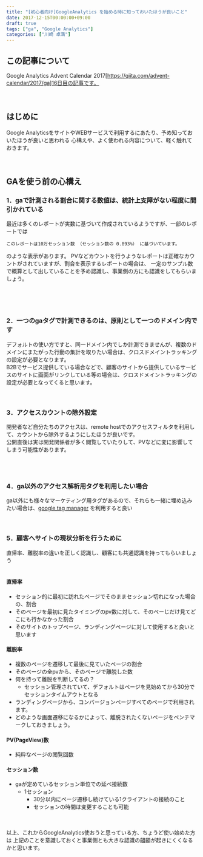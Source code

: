 ```yaml
---
title: "[初心者向け]GoogleAnalytics を始める時に知っておいたほうが良いこと"
date: 2017-12-15T00:00:00+09:00
draft: true
tags: ["ga", "Google Analytics"]
categories: ["川崎 卓満"]
---
```


## この記事について
Google Analytics Advent Calendar 2017[https://qiita.com/advent-calendar/2017/ga]16日目の記事です。
<br>
<br>
<br>

## はじめに
Google AnalyticsをサイトやWEBサービスで利用するにあたり、予め知っておいたほうが良いと思われる
心構えや、よく使われる内容について、軽く触れておきます。
<br>
<br>
<br>

## GAを使う前の心構え
### 1．gaで計測される割合に関する数値は、統計上支障がない程度に間引かれている
<p>
最近は多くのレポートが実数に基づいて作成されているようですが、一部のレポートでは

    このレポートは10万セッション数 （セッション数の 0.893%） に基づいています。

のような表示があります。
PVなどカウントを行うようなレポートは正確なカウントがされていますが、割合を表示するレポートの場合は、
一定のサンプル数で概算として出していることを予め認識し、事業側の方にも認識をしてもらいましょう。
</p>
<br>
<br>
<br>

### 2．一つのgaタグで計測できるのは、原則として一つのドメイン内です
デフォルトの使い方ですと、同一ドメイン内でしか計測できませんが、複数のドメインにまたがった行動の集計を取りたい場合は、クロスドメイントラッキングの設定が必要となります。<br>
B2Bでサービス提供している場合などで、顧客のサイトから提供しているサービスのサイトに画面がリンクしている等の場合は、クロスドメイントラッキングの設定が必要となってくると思います。
<br>
<br>
<br>

### 3．アクセスカウントの除外設定
開発者など自分たちのアクセスは、remote hostでのアクセスフィルタを利用して、カウントから除外するようにしたほうが良いです。<br>
公開直後は実は開発関係者が多く閲覧していたりして、PVなどに変に影響してしまう可能性があります。<br>
<br>
<br>
<br>

### 4．ga以外のアクセス解析用タグを利用したい場合
ga以外にも様々なマーケティング用タグがあるので、それらも一緒に埋め込みたい場合は、[google tag manager](https://tagmanager.google.com/) を利用すると良い
<br>
<br>
<br>

### 5．顧客へサイトの現状分析を行うために
直帰率、離脱率の違いを正しく認識し、顧客にも共通認識を持ってもらいましょう
<br>
<br>
#### 直帰率
- セッション的に最初に訪れたページでそのままセッション切れになった場合の、割合
- そのページを最初に見たタイミングのpv数に対して、そのぺーじだけ見てどこにも行かなかった割合
- そのサイトのトップページ、ランディングページに対して使用すると良いと思います

#### 離脱率
- 複数のページを遷移して最後に見ていたページの割合
- そのページの全pvから、そのページで離脱した数
- 何を持って離脱を判断してるの？
  - セッション管理されていて、デフォルトはページを見始めてから30分でセッションタイムアウトとなる
- ランディングページから、コンバージョンページすべてのページで利用されます。
- どのような画面遷移になるかによって、離脱されたくないページをベンチマークしておきましょう。

#### PV(PageView)数
- 純粋なページの閲覧回数

#### セッション数
- gaが定めているセッション単位での延べ接続数
  - 1セッション
    - 30分以内にページ遷移し続けている1クライアントの接続のこと
    - セッションの時間は変更することも可能

<br>
<br>
以上、これからGoogleAnalytics使おうと思っている方、ちょうど使い始めた方は
上記のことを意識しておくと事業側とも大きな認識の齟齬が起きにくくなるかと思います。
